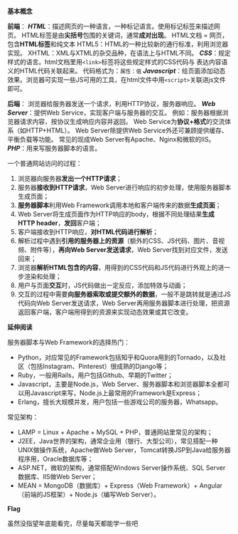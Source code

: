 **基本概念**

**前端**：
***HTML***：描述网页的一种语言，一种标记语言。使用标记标签来描述网页。
HTML标签是由**尖括号**包围的关键词，通常**成对出现**。
HTML文档 = 网页，包含**HTML标签**和纯文本
HTML5：HTML的一种比较新的通行标准，利用浏览器实现。
XHTML：XML与XTML的杂交品种，在语法上与HTML不同。
***CSS***：规定样式的语言。html文档里用`<link>`标签将这些规定样式的CSS代码与  表达内容语义的HTML代码关联起来。
代码格式为：`属性：值`
***Javascript***：给页面添加动态效果。浏览器可实现一些JS可用的工具，在html文件中用`<script>`关联进js文件即可。

**后端**：
浏览器给服务器发送一个请求，利用HTTP协议，服务器响应。
***Web Server***：提供Web Service，实现客户端与服务器的交互。
例如：服务器根据浏览器请求内容，按协议生成响应内容并返回。
Web Service为**协议+格式**的交流体系（如HTTP+HTML）。
Web Server除提供Web Service外还可兼顾提供缓存、平衡负载等功能。
常见的现成Web Server有Apache、Nginx和微软的IIS。
***PHP***：用来写服务器脚本的语言。

一个普通网站访问的过程：
1. 浏览器向服务器**发出一个HTTP请求**；
2. 服务器**接收到HTTP请求**，Web Server进行响应的初步处理，使用服务器脚本生成页面；
3. **服务器脚本**利用Web Framework调用本地和客户端传来的数据**生成页面**；
4. Web Server将生成页面作为HTTP响应的body，根据不同处理结果**生成HTTP header**，**发回**客户端；
5. 客户端接收到HTTP响应，**对HTML代码进行解析**；
6. 解析过程中遇到**引用的服务器上的资源**（额外的CSS、JS代码、图片、音视频、附件等），**再向Web Server发送请求**，Web Server找到对应文件，发送回来；
7. 浏览器**解析HTML包含的内容**，用得到的CSS代码和JS代码进行外观上的进一步渲染和处理；
8. 用户与页面**交互**时，JS代码做出一定反应，添加特效与动画；
9. 交互的过程中需要**向服务器索取或提交额外的数据**，一般不是跳转就是通过JS代码向Web Server发送请求，Web Server再用服务器脚本进行处理，把资源返回客户端，客户端用得到的资源来实现动态效果或其它改变。

**延伸阅读**

服务器脚本与Web Framework的选择热门：
* Python，对应常见的Framework包括知乎和Quora用到的Tornado，以及社区（包括Instagram、Pinterest）很成熟的Django等；
* Ruby，一般用Rails，用户包括Github、早期的Twitter；
* Javascript，主要是Node.js，Web Server、服务器脚本和浏览器脚本全都可以用Javascript来写，Node.js上最常用的Framework是Express；
* Erlang，擅长大规模并发，用户包括一些游戏公司的服务器，Whatsapp。

常见架构：
* LAMP = Linux + Apache + MySQL + PHP，普通网站里常见的架构；
* J2EE，Java世界的架构，通常企业用（银行、大型公司），常见搭配一种UNIX做操作系统，Apache做Web Server，Tomcat转换JSP到Java给服务器程序用，Oracle数据库等；
* ASP.NET，微软的架构，通常搭配Windows Server操作系统、SQL Server数据库、IIS做Web Server；
* MEAN = MongoDB（数据库）+ Express（Web Framework）+ Angular（前端的JS框架）+ Node.js（编写Web Server）。

**Flag**

虽然没指望年底能看完，尽量每天都能学一些吧